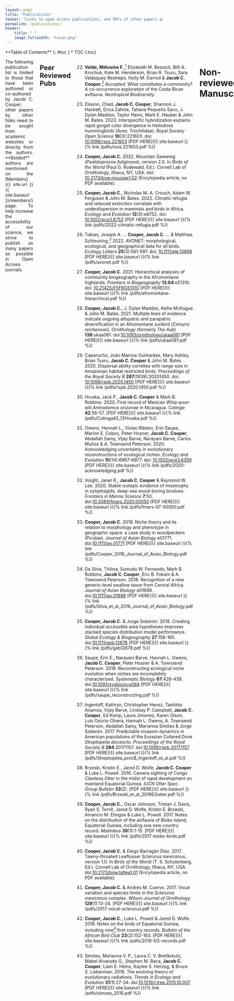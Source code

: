 ```yaml
---
layout: page
title: "Publications"
teaser: "Links to open access publications, and PDFs of other papers published."
permalink: /publications/
header:
    title: " "
    image_fullwidth: "tucan.png"
---
```

<div class="row">
<div class="medium-4 medium-push-8 columns" markdown="1">
<div class="panel radius" markdown="1">
**Table of Contents**
{: #toc }
*  TOC
{:toc}
</div>
</div><!-- /.medium-4.columns -->

<div class="medium-8 medium-pull-4 columns" markdown="1">
<p style='text-align: justify;'>
The following publication list is limited to those that have been authored or co-authored by Jacob C. Cooper; other papers by other folks need to be sought from academic websites or directly from the authors. **Bolded** authors are mentioned on the [Members]({{ site.url }}{{ site.baseurl }}/members/) page. To help increase the accessibility of our science, we strive to publish as many papers as possible in Open Access journals.</p>

## Peer Reviewed Pubs

22. **Velde, Mélusine F.**,[^3] Elizabeth M. Besozzi, Billi A. Krochuk, Kate M. Henderson, Brian R. Tsuru, Sara Velásquez Restrepo, Holly M. Garrod & **Jacob C. Cooper.**[^3] *Accepted*. What constitutes a community? A co-occurrence exploration of the Costa Rican avifauna. *Neotropical Biodiversity*.
    
21. Eliason, Chad, **Jacob C. Cooper**, Shannon J. Hackett, Erica Zahnle, Tatiana Pequeño Saco, J. Dylan Maddox, Taylor Hains, Mark E. Hauber & John M. Bates. 2023. Interspecific hybridization explains rapid gorget color divergence in *Heliodoxa* hummingbirds (Aves:  Trochilidae). *Royal Society Open Science* **10**(3):221603. doi: [10.1098/rsos.221603](https://doi.org/10.1098/rsos.221603) [PDF HERE]({{ site.baseurl }}{% link /pdfs/rsos.221603.pdf %})
	
20. **Cooper, Jacob C.** 2022. Mountain Sawwing (*Psalidoprocne fuliginosa*), version 2.0. In *Birds of the World* (Paul G. Rodewald, Ed.). Cornell Lab of Ornithology, Ithaca, NY, USA. doi: [10.2173/bow.mousaw1.02](https://doi.org/10.2173/bow.mousaw1.02) (Encylopedia article, no PDF available).
	
19. **Cooper, Jacob C.**, Nicholas M. A. Crouch, Adam W. Ferguson & John M. Bates. 2022. Climatic refugia and reduced extinction correlate with underdispersion in mammals and birds in Africa. *Ecology and Evolution* **12**(3):e8752. doi: [10.1002/ece3.8752](https://doi.org/10.1002/ece3.8752) [PDF HERE]({{ site.baseurl }}{% link /pdfs/2022-climatic-refugia.pdf %})
	
18. Tobias, Joseph A. ... **Cooper, Jacob C.** ... & Matthias Schleuning.[^2] 2022. AVONET: morphological, ecological, and geographical data for all birds. *Ecology Letters* **25**(3):581-597. doi: [10.1111/ele.13898](https://doi.org/10.1111/ele.13898) [PDF HERE]({{ site.baseurl }}{% link /pdfs/avonet.pdf %})
	
17. **Cooper, Jacob C.** 2021. Hierarchical analyses of community biogeography in the Afromontane highlands. *Frontiers in Biogeography* **13.04**:e51310. doi: [10.21425/F5FBG51310](https://doi.org/10.21425/F5FBG51310) [PDF HERE]({{ site.baseurl }}{% link /pdfs/afromontane-hierarchical.pdf %})
	
16. **Cooper, Jacob C.**, J. Dylan Maddox, Kellie McKague & John M. Bates. 2021. Multiple lines of evidence indicate ongoing allopatric and parapatric diversification in an Afromontane sunbird (*Cinnyris reichenowi*). *Ornithology* (formerly *The Auk*) **138**:ukaa081. doi:[10.1093/ornithology/ukaa081](https://doi.org/10.1093/ornithology/ukaa081) [PDF HERE]({{ site.baseurl }}{% link /pdfs/ukaa081.pdf %})
	
15. Caparucho, João Marcos Guimarães, Mary Ashley, Brian Tsuru, **Jacob C. Cooper** & John M. Bates. 2020. Dispersal ability correltes with range size in Amazonian habitat restricted birds. *Proceedings of the Royal Society B* **287**(1939):20201450. doi: [10.1098/rspb.2020.1450](https://doi.org/10.1098/rspb.2020.1450) [PDF HERE]({{ site.baseurl }}{% link /pdfs/rspb.2020.1450.pdf %})

14. Hruska, Jack P., **Jacob C. Cooper** & Mark B. Robbins. 2020. First record of Mexican Whip-poor-will *Antrostomus arizonae* in Nicaragua. *Cotinga* **42**:56-57. [PDF HERE]({{ site.baseurl }}{% link /pdfs/Cotinga42_13Hruska.pdf %})
    
13. Owens, Hannah L., Vivian Ribiero, Erin Saupe, Marlon E. Cobos, Peter Hosner, **Jacob C. Cooper**, Abdallah Samy, Vijay Barve, Narayani Barve, Carlos Muñoz & A. Townsend Peterson. 2020. Acknowledging uncertainty in evolutionary reconstructions of ecological niches. *Ecology and Evolution* **10**(14):6967-6977. doi: [10.1002/ece3.6359](https://doi.org/10.1002/ece3.6359) [PDF HERE]({{ site.baseurl }}{% link /pdfs/2020-acknowledging.pdf %})
	
12. Voight, Janet R., **Jacob C. Cooper** & Raymond W. Lee. 2020. Stable isotopic evidence of misotrophy in xylophagids, deep-sea wood-boring bivalves. *Frontiers in Marine Science* **7**:50. doi:[10.3389/fmars.2020.00050](https://doi.org/10.3389/fmars.2020.00050) [PDF HERE]({{ site.baseurl }}{% link /pdfs/fmars-07-00050.pdf %})
	
11. **Cooper, Jacob C.** 2018. Niche theory and its relation to morphology and phenotype in geographic space: a case study in woodpeckers (Picidae). *Journal of Avian Biology* e01771. doi:[10.1111/jav.01771](https://doi.org/10.1111/jav.01771) [PDF HERE]({{ site.baseurl }}{% link /pdfs/Cooper_2018_Journal_of_Avian_Biology.pdf %})
	
10. Da Silva, Thilina, Sumudu W. Fernando, Mark B. Robbins, **Jacob C. Cooper**, Eric B. Fokam & A. Townsend Peterson. 2018. Recognition of a new generic-level swallow taxon from Central Africa. *Journal of Avian Biology* e01698. doi:[10.1111/jav.01698](https://doi.org/10.1111/jav.01698) [PDF HERE]({{ site.baseurl }}{% link /pdfs/Silva_et_al_2018_Journal_of_Avian_Biology.pdf %})
	
9. **Cooper, Jacob C.** & Jorge Soberón. 2018. Creating individual accessible area hypotheses improves stacked species distribution model performance. *Global Ecology & Biogeography* **27**:156-165. doi:[10.1111/geb.12678](https://doi.org/10.1111/geb.12678) [PDF HERE]({{ site.baseurl }}{% link /pdfs/geb12678.pdf %})
	
8. Saupe, Erin E., Narayani Barve, Hannah L. Owens, **Jacob C. Cooper**, Peter Hosner & A. Townsend Peterson. 2018. Reconstructing ecological niche evolution when niches are incompletely characterized. *Systematic Biology* **67**:428-438. doi:[10.1093/sysbio/syx084](https://doi.org/10.1093/sysbio/syx084) [PDF HERE]({{ site.baseurl }}{% link /pdfs/saupe_reconstructing.pdf %})
	
7. Ingenloff, Kathryn, Christopher Hensz, Tashitso Anamza, Vijay Barve, Lindsay P. Campbell, **Jacob C. Cooper**, Ed Komp, Laura Jimenez, Karen Olson, Luis Osorio-Olvera, Hannah L. Owens, A. Townsend Peterson, Abdallah Samy, Marianna Simões & Jorge Soberón. 2017. Predictable invasion dynamics in American populations of the Eurasian Collared Dove *Streptopelia decaocto*. *Proceedings of the Royal Society B* **284**:20171157. doi:[10.1098/rspb.2017.1157](https://doi.org/10.1098/rspb.2017.1157) [PDF HERE]({{ site.baseurl }}{% link /pdfs/Streptopelia_procB_Ingenloff_et_al.pdf %})
	
6. Brzeski, Kristin E., Jared D. Wolfe, **Jacob C. Cooper** & Luke L. Powell. 2016. Camera sighting of Congo Clawless Otter in the midst of rapid development on mainland Equatorial Guinea. *IUCN Otter Spec. Group Bulletin* **33**(2). [PDF HERE]({{ site.baseurl }}{% link /pdfs/Brzeski_et_al_2016EGotter.pdf %})
	
5. **Cooper, Jacob C.**, Oscar Johnson, Tristan J. Davis, Ryan S. Terrill, Jared D. Wolfe, Kristin E. Brzeski, Amancio M. Etingüe & Luke L. Powell. 2017. Notes on the distribution of the avifauna of Bioko Island, Equatorial Guinea, including one new country record. *Malimbus* **39**(1):1-15. [PDF HERE]({{ site.baseurl }}{% link /pdfs/2017-bioko-birds.pdf %})
	
4. **Cooper, Jacob C.** & Diego Barragán Díaz. 2017. Tawny-throated Leaftosser *Sclerurus mexicanus*, version 1.0. In *Birds of the World* (T. S. Schulenberg, Ed.). Cornell Lab of Ornithology, Ithaca, NY, USA. doi:[10.2173/bow.tatlea1.01](https://doi.org/10.2173/bow.tatlea1.01) (Encylopedia article, no PDF available).
	
3. **Cooper, Jacob C.** & Andrés M. Cuervo. 2017. Vocal variation and species limits in the *Sclerurus mexicanus* complex. *Wilson Journal of Ornithology* **129**(1):13-24. [PDF HERE]({{ site.baseurl }}{% link /pdfs/2017-vocal-sclerurus.pdf %})
	
2. **Cooper, Jacob C.**, Luke L. Powell & Jared D. Wolfe. 2016. Notes on the birds of Equatorial Guinea, including nine[^1] first country records. *Bulletin of the African Bird Club* **23**(2):152-163. [PDF HERE]({{ site.baseurl }}{% link /pdfs/2016-EG-records.pdf %})
	
1. Simões, Marianna V. P., Laura C. V. Breitkreutz, Mabel Alvarado G., Stephen M. Baca, **Jacob C. Cooper**, Liam E. Heins, Kaylee S. Herzog, & Bruce S. Lieberman. 2016. The evolving theory of evolutionary radiations. *Trends in Ecology and Evolution* **31**(1):27-34. doi:[10.1016/j.tree.2015.10.007](https://doi.org/10.1016/j.tree.2015.10.007) [PDF HERE]({{ site.baseurl }}{% link /pdfs/simoes_2016.pdf %})
	
[^3]: These authors should be considered co-first author.
[^2]: Too many authors to list succinctly, please see article directly.
[^1]: One taxon (*Hieraaetus wahlbergi*) misidentified; see correction.
	
# Non-reviewed Manuscripts
	
## Preprints
    
2. **Velde, Mélusine F.**, **Jacob C. Cooper** & Holly M. Garrod. 2023. Testing the accuracy of species distribution models based on community science data. *bioRxiv*. doi: [10.1101/2023.01.13.523331](https://doi.org/10.1101/2023.01.13.523331)
    
1. **Cooper, Jacob C.** & Diego Barragán Díaz. 2022. Is niche divergence more likely in parapatry? A test in *Sclerurus mexicanus* sensu lato (Aves:  Furnariidae). bioRxiv. doi: [10.1101/2022.12.06.519370](https://doi.org/10.1101/2022.12.06.519370)
	
## Articles
	
2. **Cooper, Jacob C.** 2020. Depredation of Golden-crowned Kinglet (*Regulus satrapa*) by a presumed American Bullfrog (*Lithobates catesbeianus*) in an urban park. *Meadowlark* **29.4**:10-11.
	
1. **Cooper, Jacob C.** 2017. Book review of *Why Birds Matter* edited by Çağan Hakkı Şekercioğlu, Daniel G. Wenny & Christopher J. Whelan. *Quarterly Review of Biology* **92**:464-465. doi:[10.1086/694954](https://doi.org/10.1086/694954)